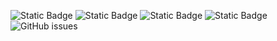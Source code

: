 ![Static Badge](https://img.shields.io/badge/blacklists-60-000000) ![Static Badge](https://img.shields.io/badge/blacklisted-0-cc0000) ![Static Badge](https://img.shields.io/badge/whitelisted-2244-00CC00) ![Static Badge](https://img.shields.io/badge/streaming_blacklist-28107-000000) ![GitHub issues](https://img.shields.io/github/issues/fabriziosalmi/blacklists)
